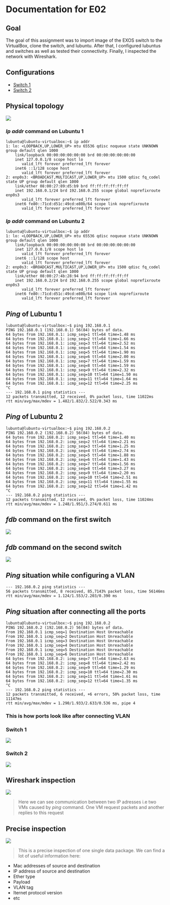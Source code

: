 # Documentation for E02

## Goal 

The goal of this assignment was to import image of the EXOS switch to the VirtualBox, clone the switch, and lubuntu. After that, I configured lubuntus and switches as well as tested their connectivity. Finally, I inspected the network with Wireshark.

## Configurations 

* [Switch 1](/documentation/E02/Switch_1.cfg)
* [Switch 2](/documentation/E02/Switch_2.cfg)

## Physical topology

![](/documentation/E02/src/E_02.png)

### ***Ip addr*** command on Lubuntu 1

```
lubuntu@lubuntu-virtualbox:~$ ip addr
1: lo: <LOOPBACK,UP,LOWER_UP> mtu 65536 qdisc noqueue state UNKNOWN group default qlen 1000
    link/loopback 00:00:00:00:00:00 brd 00:00:00:00:00:00
    inet 127.0.0.1/8 scope host lo
       valid_lft forever preferred_lft forever
    inet6 ::1/128 scope host 
       valid_lft forever preferred_lft forever
2: enp0s3: <BROADCAST,MULTICAST,UP,LOWER_UP> mtu 1500 qdisc fq_codel state UP group default qlen 1000
    link/ether 08:00:27:89:d5:b9 brd ff:ff:ff:ff:ff:ff
    inet 192.168.0.1/24 brd 192.168.0.255 scope global noprefixroute enp0s3
       valid_lft forever preferred_lft forever
    inet6 fe80::71cd:d51c:49cd:e80b/64 scope link noprefixroute 
       valid_lft forever preferred_lft forever
```

### ***Ip addr*** command on Lubuntu 2 

```
lubuntu@lubuntu-virtualbox:~$ ip addr
1: lo: <LOOPBACK,UP,LOWER_UP> mtu 65536 qdisc noqueue state UNKNOWN group default qlen 1000
    link/loopback 00:00:00:00:00:00 brd 00:00:00:00:00:00
    inet 127.0.0.1/8 scope host lo
       valid_lft forever preferred_lft forever
    inet6 ::1/128 scope host 
       valid_lft forever preferred_lft forever
2: enp0s3: <BROADCAST,MULTICAST,UP,LOWER_UP> mtu 1500 qdisc fq_codel state UP group default qlen 1000
    link/ether 08:00:27:4b:28:94 brd ff:ff:ff:ff:ff:ff
    inet 192.168.0.2/24 brd 192.168.0.255 scope global noprefixroute enp0s3
       valid_lft forever preferred_lft forever
    inet6 fe80::71cd:d51c:49cd:e80b/64 scope link noprefixroute 
       valid_lft forever preferred_lft forever
```


## ***Ping*** of Lubuntu 1

```
lubuntu@lubuntu-virtualbox:~$ ping 192.168.0.1
PING 192.168.0.1 (192.168.0.1) 56(84) bytes of data.
64 bytes from 192.168.0.1: icmp_seq=1 ttl=64 time=1.48 ms
64 bytes from 192.168.0.1: icmp_seq=2 ttl=64 time=1.66 ms
64 bytes from 192.168.0.1: icmp_seq=3 ttl=64 time=2.52 ms
64 bytes from 192.168.0.1: icmp_seq=4 ttl=64 time=1.54 ms
64 bytes from 192.168.0.1: icmp_seq=5 ttl=64 time=1.90 ms
64 bytes from 192.168.0.1: icmp_seq=6 ttl=64 time=2.00 ms
64 bytes from 192.168.0.1: icmp_seq=7 ttl=64 time=1.59 ms
64 bytes from 192.168.0.1: icmp_seq=8 ttl=64 time=1.59 ms
64 bytes from 192.168.0.1: icmp_seq=9 ttl=64 time=2.32 ms
64 bytes from 192.168.0.1: icmp_seq=10 ttl=64 time=1.50 ms
64 bytes from 192.168.0.1: icmp_seq=11 ttl=64 time=1.64 ms
64 bytes from 192.168.0.1: icmp_seq=12 ttl=64 time=2.25 ms
^C
--- 192.168.0.1 ping statistics ---
12 packets transmitted, 12 received, 0% packet loss, time 11022ms
rtt min/avg/max/mdev = 1.482/1.832/2.522/0.343 ms
```

## ***Ping*** of Lubuntu 2

```
lubuntu@lubuntu-virtualbox:~$ ping 192.168.0.2
PING 192.168.0.2 (192.168.0.2) 56(84) bytes of data.
64 bytes from 192.168.0.2: icmp_seq=1 ttl=64 time=1.40 ms
64 bytes from 192.168.0.2: icmp_seq=2 ttl=64 time=2.21 ms
64 bytes from 192.168.0.2: icmp_seq=3 ttl=64 time=1.25 ms
64 bytes from 192.168.0.2: icmp_seq=4 ttl=64 time=2.74 ms
64 bytes from 192.168.0.2: icmp_seq=5 ttl=64 time=1.88 ms
64 bytes from 192.168.0.2: icmp_seq=6 ttl=64 time=1.43 ms
64 bytes from 192.168.0.2: icmp_seq=7 ttl=64 time=1.56 ms
64 bytes from 192.168.0.2: icmp_seq=8 ttl=64 time=3.27 ms
64 bytes from 192.168.0.2: icmp_seq=9 ttl=64 time=2.20 ms
64 bytes from 192.168.0.2: icmp_seq=10 ttl=64 time=2.51 ms
64 bytes from 192.168.0.2: icmp_seq=11 ttl=64 time=1.55 ms
64 bytes from 192.168.0.2: icmp_seq=12 ttl=64 time=1.42 ms
^C
--- 192.168.0.2 ping statistics ---
12 packets transmitted, 12 received, 0% packet loss, time 11024ms
rtt min/avg/max/mdev = 1.248/1.951/3.274/0.611 ms
```

## ***fdb*** command on the first switch

![](/documentation/E02/src/show-fdb-switch-1.png)

## ***fdb*** command on the second switch

![](/documentation/E02/src/show-fdb-switch-2.png)

## ***Ping*** situation while configuring a VLAN
```
--- 192.168.0.2 ping statistics ---
56 packets transmitted, 8 received, 85,7143% packet loss, time 56146ms
rtt min/avg/max/mdev = 1.124/1.553/2.203/0.390 ms
```

## ***Ping*** situation after connecting all the ports 

```
lubuntu@lubuntu-virtualbox:~$ ping 192.168.0.2
PING 192.168.0.2 (192.168.0.2) 56(84) bytes of data.
From 192.168.0.1 icmp_seq=1 Destination Host Unreachable
From 192.168.0.1 icmp_seq=2 Destination Host Unreachable
From 192.168.0.1 icmp_seq=3 Destination Host Unreachable
From 192.168.0.1 icmp_seq=4 Destination Host Unreachable
From 192.168.0.1 icmp_seq=5 Destination Host Unreachable
From 192.168.0.1 icmp_seq=6 Destination Host Unreachable
64 bytes from 192.168.0.2: icmp_seq=7 ttl=64 time=2.63 ms
64 bytes from 192.168.0.2: icmp_seq=8 ttl=64 time=2.42 ms
64 bytes from 192.168.0.2: icmp_seq=9 ttl=64 time=1.29 ms
64 bytes from 192.168.0.2: icmp_seq=10 ttl=64 time=2.30 ms
64 bytes from 192.168.0.2: icmp_seq=11 ttl=64 time=1.61 ms
64 bytes from 192.168.0.2: icmp_seq=12 ttl=64 time=1.35 ms
^C
--- 192.168.0.2 ping statistics ---
12 packets transmitted, 6 received, +6 errors, 50% packet loss, time 11147ms
rtt min/avg/max/mdev = 1.290/1.933/2.633/0.536 ms, pipe 4
```

### This is how ports look like after connecting VLAN 

### **Switch 1**
![](/documentation/E02/src/switch_1_ports.png)

### **Switch 2**
![](/documentation/E02/src/switch_2_ports.png)


## Wireshark inspection 
![](/documentation/E02/src/inspection.png)

> Here we can see communication between two IP adresses i.e two VMs caused by *ping* command. One VM request packets and another replies to this request 


## Precise inspection 
![](/documentation/E02/src/complete-inspection.png)

> This is a precise inspection of one single data package.
We can find a lot of useful information here:

* Mac addresses of source and destination
* IP address of source and destination 
* Ether type
* Payload 
* VLAN tag
* Iternet protocol version
* etc


